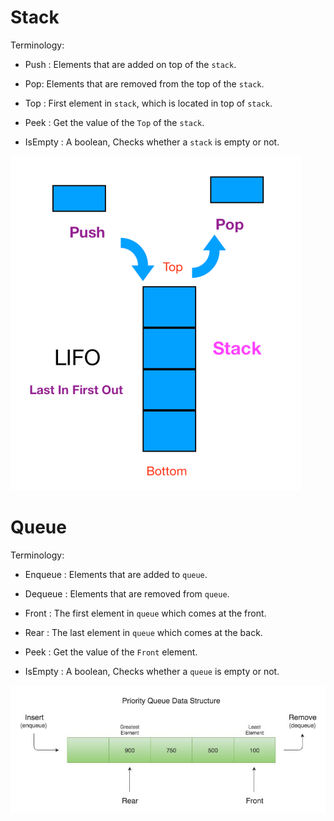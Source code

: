# Stack 

Terminology:

- Push : Elements that are added on top of the `stack`.

- Pop: Elements that are removed from the top of the `stack`.

- Top : First element in `stack`, which is located in top of `stack`.

- Peek : Get the value of the `Top` of the `stack`.

- IsEmpty : A boolean, Checks whether a `stack` is empty or not.


![Stack](../img/stack.png)

# Queue

Terminology:

- Enqueue : Elements that are added to `queue`.

- Dequeue : Elements that are removed from `queue`.

- Front : The first element in `queue` which comes at the front.

- Rear :  The last element in `queue` which comes at the back.

- Peek : Get the value of the `Front` element.

- IsEmpty : A boolean, Checks whether a `queue` is empty or not.


![Queue](../img/queue.jpg)